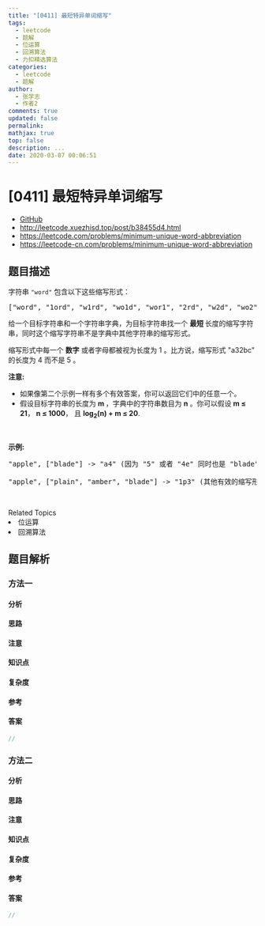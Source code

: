 ```yaml
---
title: "[0411] 最短特异单词缩写"
tags:
  - leetcode
  - 题解
  - 位运算
  - 回溯算法
  - 力扣精选算法
categories:
  - leetcode
  - 题解
author:
  - 张学志
  - 作者2
comments: true
updated: false
permalink:
mathjax: true
top: false
description: ...
date: 2020-03-07 00:06:51
---
```



# [0411] 最短特异单词缩写
* [GitHub](https://github.com/algoboy101/LeetCodeCrowdsource/tree/master/_posts/QA/%5B0411%5D%20%E6%9C%80%E7%9F%AD%E7%89%B9%E5%BC%82%E5%8D%95%E8%AF%8D%E7%BC%A9%E5%86%99.md)
* http://leetcode.xuezhisd.top/post/b38455d4.html
* https://leetcode.com/problems/minimum-unique-word-abbreviation
* https://leetcode-cn.com/problems/minimum-unique-word-abbreviation


## 题目描述

<p>字符串&nbsp;<code>&quot;word&quot;</code> 包含以下这些缩写形式：</p>

<pre>[&quot;word&quot;, &quot;1ord&quot;, &quot;w1rd&quot;, &quot;wo1d&quot;, &quot;wor1&quot;, &quot;2rd&quot;, &quot;w2d&quot;, &quot;wo2&quot;, &quot;1o1d&quot;, &quot;1or1&quot;, &quot;w1r1&quot;, &quot;1o2&quot;, &quot;2r1&quot;, &quot;3d&quot;, &quot;w3&quot;, &quot;4&quot;]</pre>

<p>给一个目标字符串和一个字符串字典，为目标字符串找一个&nbsp;<strong>最短 </strong>长度的缩写字符串，同时这个缩写字符串不是字典中其他字符串的缩写形式。</p>

<p>缩写形式中每一个 <strong>数字</strong>&nbsp;或者字母都被视为长度为 1 。比方说，缩写形式 &quot;a32bc&quot; 的长度为 4 而不是 5 。</p>

<p><strong>注意:</strong></p>

<ul>
	<li>如果像第二个示例一样有多个有效答案，你可以返回它们中的任意一个。</li>
	<li>假设目标字符串的长度为&nbsp;<strong>m </strong>，字典中的字符串数目为&nbsp;<strong>n</strong>&nbsp;。你可以假设&nbsp;<strong>m &le; 21</strong>，&nbsp;<strong>n &le; 1000</strong>，&nbsp;且&nbsp;<strong>log<sub>2</sub>(n) + m &le; 20</strong>.</li>
</ul>

<p>&nbsp;</p>

<p><strong>示例:</strong></p>

<pre>&quot;apple&quot;, [&quot;blade&quot;] -&gt; &quot;a4&quot; (因为 &quot;5&quot; 或者 &quot;4e&quot; 同时也是 &quot;blade&quot; 的缩写形式，所以它们是无效的缩写)

&quot;apple&quot;, [&quot;plain&quot;, &quot;amber&quot;, &quot;blade&quot;] -&gt; &quot;1p3&quot; (其他有效的缩写形式还包括 &quot;ap3&quot;, &quot;a3e&quot;, &quot;2p2&quot;, &quot;3le&quot;, &quot;3l1&quot;)。
</pre>

<p>&nbsp;</p>
<div><div>Related Topics</div><div><li>位运算</li><li>回溯算法</li></div></div>


## 题目解析


### 方法一

#### 分析

#### 思路

#### 注意

#### 知识点

#### 复杂度

#### 参考

#### 答案

```cpp
//
```


### 方法二

#### 分析

#### 思路

#### 注意

#### 知识点

#### 复杂度

#### 参考

#### 答案

```cpp
//
```


